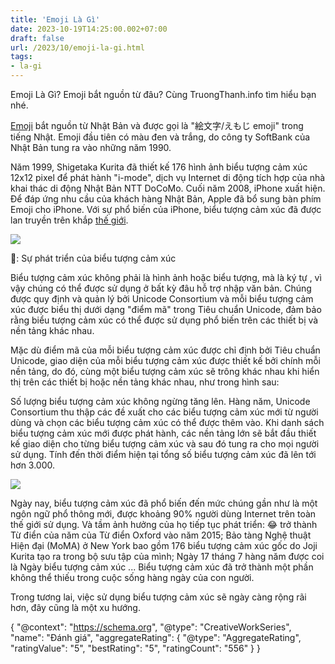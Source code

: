 ```yaml
---
title: 'Emoji Là Gì'
date: 2023-10-19T14:25:00.002+07:00
draft: false
url: /2023/10/emoji-la-gi.html
tags: 
- la-gi
---
```


Emoji Là Gì? Emoji bắt nguồn từ đâu? Cùng TruongThanh.info tìm hiểu bạn nhé.

  

[Emoji](https://www.truongthanh.info/p/emoji.html) bắt nguồn từ Nhật Bản và được gọi là "絵文字/えもじ emoji" trong tiếng Nhật. Emoji đầu tiên có màu đen và trắng, do công ty SoftBank của Nhật Bản tung ra vào những năm 1990.

Năm 1999, Shigetaka Kurita đã thiết kế 176 hình ảnh biểu tượng cảm xúc 12x12 pixel để phát hành "i-mode", dịch vụ Internet di động tích hợp của nhà khai thác di động Nhật Bản NTT DoCoMo. Cuối năm 2008, iPhone xuất hiện. Để đáp ứng nhu cầu của khách hàng Nhật Bản, Apple đã bổ sung bàn phím Emoji cho iPhone. Với sự phổ biến của iPhone, biểu tượng cảm xúc đã được lan truyền trên khắp [thế giới](https://www.truongthanh.info/2023/10/tren-gioi-co-bao-nhieu-quoc-gia.html).

  

  

[![](https://blogger.googleusercontent.com/img/b/R29vZ2xl/AVvXsEinGTU1hQvTV49GFTipA4FsmC7gBAMykIbhcaMnQYJS4mQ_cDcS1kV-avPICPTI9okQHIyl_0u-1rpnT9VoZ1LopIrCx8I2NHn7BfWa57OGjVHpYd1AV7K48nsG2MaMOFD1PQtZoErGvBnPRdqyY0ZjN6FZ8_MX4aSFqZOSb8yk5HaEOar_At6Qz6ka1y6o/w640-h226/help_emoji_1.jpg)](https://blogger.googleusercontent.com/img/b/R29vZ2xl/AVvXsEinGTU1hQvTV49GFTipA4FsmC7gBAMykIbhcaMnQYJS4mQ_cDcS1kV-avPICPTI9okQHIyl_0u-1rpnT9VoZ1LopIrCx8I2NHn7BfWa57OGjVHpYd1AV7K48nsG2MaMOFD1PQtZoErGvBnPRdqyY0ZjN6FZ8_MX4aSFqZOSb8yk5HaEOar_At6Qz6ka1y6o/s1500/help_emoji_1.jpg)

  

  

🔺: Sự phát triển của biểu tượng cảm xúc

  

Biểu tượng cảm xúc không phải là hình ảnh hoặc biểu tượng, mà là ký tự , vì vậy chúng có thể được sử dụng ở bất kỳ đâu hỗ trợ nhập văn bản. Chúng được quy định và quản lý bởi Unicode Consortium và mỗi biểu tượng cảm xúc được biểu thị dưới dạng "điểm mã" trong Tiêu chuẩn Unicode, đảm bảo rằng biểu tượng cảm xúc có thể được sử dụng phổ biến trên các thiết bị và nền tảng khác nhau.

  

Mặc dù điểm mã của mỗi biểu tượng cảm xúc được chỉ định bởi Tiêu chuẩn Unicode, giao diện của mỗi biểu tượng cảm xúc được thiết kế bởi chính mỗi nền tảng, do đó, cùng một biểu tượng cảm xúc sẽ trông khác nhau khi hiển thị trên các thiết bị hoặc nền tảng khác nhau, như trong hình sau:

  

Số lượng biểu tượng cảm xúc không ngừng tăng lên. Hàng năm, Unicode Consortium thu thập các đề xuất cho các biểu tượng cảm xúc mới từ người dùng và chọn các biểu tượng cảm xúc có thể được thêm vào. Khi danh sách biểu tượng cảm xúc mới được phát hành, các nền tảng lớn sẽ bắt đầu thiết kế giao diện cho từng biểu tượng cảm xúc và sau đó tung ra cho mọi người sử dụng. Tính đến thời điểm hiện tại tổng số biểu tượng cảm xúc đã lên tới hơn 3.000.

  

[![](https://blogger.googleusercontent.com/img/b/R29vZ2xl/AVvXsEgtsWFnSF8cJrOQ0j-Hl83ciR6NVjCajYHWIrvnQd2-MVPCOWQZVd-DDiSvVUjR5nGwyyBlxIzVf2yKqgG28bFkXZtOIpntP649Mqd6FXq9QU-aHgXUOIuSRXdpE_r4BguKgD7fZS2FJhinIF8QiDAswwsuFX5OA_NVSzzlvgfp13o9vShQc2_GbaAEmaUd/w400-h334/help_emoji_2.jpg)](https://blogger.googleusercontent.com/img/b/R29vZ2xl/AVvXsEgtsWFnSF8cJrOQ0j-Hl83ciR6NVjCajYHWIrvnQd2-MVPCOWQZVd-DDiSvVUjR5nGwyyBlxIzVf2yKqgG28bFkXZtOIpntP649Mqd6FXq9QU-aHgXUOIuSRXdpE_r4BguKgD7fZS2FJhinIF8QiDAswwsuFX5OA_NVSzzlvgfp13o9vShQc2_GbaAEmaUd/s900/help_emoji_2.jpg)

  

  

Ngày nay, biểu tượng cảm xúc đã phổ biến đến mức chúng gần như là một ngôn ngữ phổ thông mới, được khoảng 90% người dùng Internet trên toàn thế giới sử dụng. Và tầm ảnh hưởng của họ tiếp tục phát triển: 😂 trở thành Từ điển của năm của Từ điển Oxford vào năm 2015; Bảo tàng Nghệ thuật Hiện đại (MoMA) ở New York bao gồm 176 biểu tượng cảm xúc gốc do Joji Kurita tạo ra trong bộ sưu tập của mình; Ngày 17 tháng 7 hàng năm được coi là Ngày biểu tượng cảm xúc ... Biểu tượng cảm xúc đã trở thành một phần không thể thiếu trong cuộc sống hàng ngày của con người.

  

Trong tương lai, việc sử dụng biểu tượng cảm xúc sẽ ngày càng rộng rãi hơn, đây cũng là một xu hướng. 

  

  

  

{ "@context": "https://schema.org", "@type": "CreativeWorkSeries", "name": "Đánh giá", "aggregateRating": { "@type": "AggregateRating", "ratingValue": "5", "bestRating": "5", "ratingCount": "556" } }